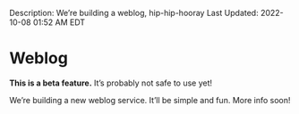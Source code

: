 Description: We’re building a weblog, hip-hip-hooray
Last Updated: 2022-10-08 01:52 AM EDT

# Weblog

<div class="container rounded yellow-5-bg black-fg">
<i class="fa-solid fa-flask"></i> <strong>This is a beta feature.</strong> It’s probably not safe to use yet!
</div>

We’re building a new weblog service. It’ll be simple and fun. More info soon!